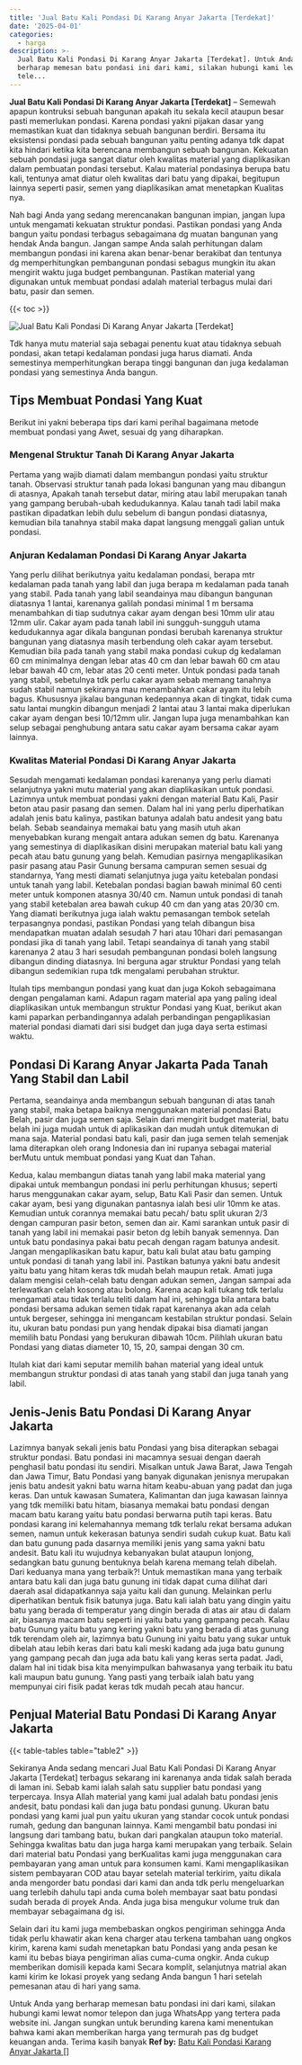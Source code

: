 ```yaml
---
title: 'Jual Batu Kali Pondasi Di Karang Anyar Jakarta [Terdekat]'
date: '2025-04-01'
categories:
  - harga
description: >-
  Jual Batu Kali Pondasi Di Karang Anyar Jakarta [Terdekat]. Untuk Anda yang
  berharap memesan batu pondasi ini dari kami, silakan hubungi kami lewat nomor
  tele...
---
```


**Jual Batu Kali Pondasi Di Karang Anyar Jakarta \[Terdekat\]** – Semewah apapun kontruksi sebuah bangunan apakah itu sekala kecil ataupun besar pasti memerlukan pondasi. Karena pondasi yakni pijakan dasar yang memastikan kuat dan tidaknya sebuah bangunan berdiri. Bersama itu eksistensi pondasi pada sebuah bangunan yaitu penting adanya tdk dapat kita hindari ketika kita berencana membangun sebuah bangunan. Kekuatan sebuah pondasi juga sangat diatur oleh kwalitas material yang diaplikasikan dalam pembuatan pondasi tersebut. Kalau material pondasinya berupa batu kali, tentunya amat diatur oleh kwalitas dari batu yang dipakai, begitupun lainnya seperti pasir, semen yang diaplikasikan amat menetapkan Kualitas nya.

Nah bagi Anda yang sedang merencanakan bangunan impian, jangan lupa untuk mengamati kekuatan struktur pondasi. Pastikan pondasi yang Anda bangun yaitu pondasi terbagus sebagaimana dg muatan bangunan yang hendak Anda bangun. Jangan sampe Anda salah perhitungan dalam membangun pondasi ini karena akan benar-benar berakibat dan tentunya dg memperhitungkan pembangunan pondasi sebagus mungkin itu akan mengirit waktu juga budget pembangunan. Pastikan material yang digunakan untuk membuat pondasi adalah material terbagus mulai dari batu, pasir dan semen.

{{< toc >}}

![Jual Batu Kali Pondasi Di Karang Anyar Jakarta [Terdekat]](/images/jual-batu-kali-06.png)

Tdk hanya mutu material saja sebagai penentu kuat atau tidaknya sebuah pondasi, akan tetapi kedalaman pondasi juga harus diamati. Anda semestinya memperhitungkan berapa tinggi bangunan dan juga kedalaman pondasi yang semestinya Anda bangun.

## Tips Membuat Pondasi Yang Kuat

Berikut ini yakni beberapa tips dari kami perihal bagaimana metode membuat pondasi yang Awet, sesuai dg yang diharapkan.

### Mengenal Struktur Tanah Di Karang Anyar Jakarta

Pertama yang wajib diamati dalam membangun pondasi yaitu struktur tanah. Observasi struktur tanah pada lokasi bangunan yang mau dibangun di atasnya, Apakah tanah tersebut datar, miring atau labil merupakan tanah yang gampang berubah-ubah kedudukannya. Kalau tanah tadi labil maka pastikan dipadatkan lebih dulu sebelum di bangun pondasi diatasnya, kemudian bila tanahnya stabil maka dapat langsung menggali galian untuk pondasi.

### Anjuran Kedalaman Pondasi Di Karang Anyar Jakarta

Yang perlu dilihat berikutnya yaitu kedalaman pondasi, berapa mtr kedalaman pada tanah yang labil dan juga berapa m kedalaman pada tanah yang stabil. Pada tanah yang labil seandainya mau dibangun bangunan diatasnya 1 lantai, karenanya galilah pondasi minimal 1 m bersama menambahkan di tiap sudutnya cakar ayam dengan besi 10mm ulir atau 12mm ulir. Cakar ayam pada tanah labil ini sungguh-sungguh utama kedudukannya agar dikala bangunan pondasi berubah karenanya struktur bangunan yang diatasnya masih terbendung oleh cakar ayam tersebut. Kemudian bila pada tanah yang stabil maka pondasi cukup dg kedalaman 60 cm minimalnya dengan lebar atas 40 cm dan lebar bawah 60 cm atau lebar bawah 40 cm, lebar atas 20 centi meter. Untuk pondasi pada tanah yang stabil, sebetulnya tdk perlu cakar ayam sebab memang tanahnya sudah stabil namun sekiranya mau menambahkan cakar ayam itu lebih bagus. Khususnya jikalau bangunan kedepannya akan di tingkat, tidak cuma satu lantai mungkin dibangun menjadi 2 lantai atau 3 lantai maka diperlukan cakar ayam dengan besi 10/12mm ulir. Jangan lupa juga menambahkan kan selup sebagai penghubung antara satu cakar ayam bersama cakar ayam lainnya.

### Kwalitas Material Pondasi Di Karang Anyar Jakarta

Sesudah mengamati kedalaman pondasi karenanya yang perlu diamati selanjutnya yakni mutu material yang akan diaplikasikan untuk pondasi. Lazimnya untuk membuat pondasi yakni dengan material Batu Kali, Pasir beton atau pasir pasang dan semen. Dalam hal ini yang perlu diperhatikan adalah jenis batu kalinya, pastikan batunya adalah batu andesit yang batu belah. Sebab seandainya memakai batu yang masih utuh akan menyebabkan kurang mengait antara adukan semen dg batu. Karenanya yang semestinya di diaplikasikan disini merupakan material batu kali yang pecah atau batu gunung yang belah. Kemudian pasirnya mengaplikasikan pasir pasang atau Pasir Gunung bersama campuran semen sesuai dg standarnya, Yang mesti diamati selanjutnya juga yaitu ketebalan pondasi untuk tanah yang labil. Ketebalan pondasi bagian bawah minimal 60 centi meter untuk komponen atasnya 30/40 cm. Namun untuk pondasi di tanah yang stabil ketebalan area bawah cukup 40 cm dan yang atas 20/30 cm. Yang diamati berikutnya juga ialah waktu pemasangan tembok setelah terpasangnya pondasi, pastikan Pondasi yang telah dibangun bisa mendapatkan muatan adalah sesudah 7 hari atau 10hari dari pemasangan pondasi jika di tanah yang labil. Tetapi seandainya di tanah yang stabil karenanya 2 atau 3 hari sesudah pembangunan pondasi boleh langsung dibangun dinding diatasnya. Ini berguna agar struktur Pondasi yang telah dibangun sedemikian rupa tdk mengalami perubahan struktur.

Itulah tips membangun pondasi yang kuat dan juga Kokoh sebagaimana dengan pengalaman kami. Adapun ragam material apa yang paling ideal diaplikasikan untuk membangun struktur Pondasi yang Kuat, berikut akan kami paparkan perbandingannya adalah perbandingan pengaplikasian material pondasi diamati dari sisi budget dan juga daya serta estimasi waktu.

## Pondasi Di Karang Anyar Jakarta Pada Tanah Yang Stabil dan Labil

Pertama, seandainya anda membangun sebuah bangunan di atas tanah yang stabil, maka betapa baiknya menggunakan material pondasi Batu Belah, pasir dan juga semen saja. Selain dari mengirit budget material, batu belah ini juga mudah untuk di aplikasikan dan mudah untuk ditemukan di mana saja. Material pondasi batu kali, pasir dan juga semen telah semenjak lama diterapkan oleh orang Indonesia dan ini rupanya sebagai material berMutu untuk membuat pondasi yang Kuat dan Tahan.

Kedua, kalau membangun diatas tanah yang labil maka material yang dipakai untuk membangun pondasi ini perlu perhitungan khusus; seperti harus menggunakan cakar ayam, selup, Batu Kali Pasir dan semen. Untuk cakar ayam, besi yang digunakan pantasnya ialah besi ulir 10mm ke atas. Kemudian untuk corannya memakai batu pecah/ batu split ukuran 2/3 dengan campuran pasir beton, semen dan air. Kami sarankan untuk pasir di tanah yang labil ini memakai pasir beton dg lebih banyak semennya. Dan untuk batu pondasinya pakai batu pecah dengan ragam batunya andesit. Jangan mengaplikasikan batu kapur, batu kali bulat atau batu gamping untuk pondasi di tanah yang labil ini. Pastikan batunya yakni batu andesit yaitu batu yang hitam keras tdk mudah belah maupun retak. Amati juga dalam mengisi celah-celah batu dengan adukan semen, Jangan sampai ada terlewatkan celah kosong atau bolong. Karena acap kali tukang tdk terlalu mengamati atau tidak terlalu teliti dalam hal ini, sehingga bila antara batu pondasi bersama adukan semen tidak rapat karenanya akan ada celah untuk bergeser, sehingga ini mengancam kestabilan struktur pondasi. Selain itu, ukuran batu pondasi pun yang hendak dipakai bisa diamati jangan memilih batu Pondasi yang berukuran dibawah 10cm. Pilihlah ukuran batu Pondasi yang diatas diameter 10, 15, 20, sampai dengan 30 cm.

Itulah kiat dari kami seputar memilih bahan material yang ideal untuk membangun struktur pondasi di atas tanah yang stabil dan juga tanah yang labil.

## Jenis-Jenis Batu Pondasi Di Karang Anyar Jakarta

Lazimnya banyak sekali jenis batu Pondasi yang bisa diterapkan sebagai struktur pondasi. Batu pondasi ini macamnya sesuai dengan daerah penghasil batu pondasi itu sendiri. Misalkan untuk Jawa Barat, Jawa Tengah dan Jawa Timur, Batu Pondasi yang banyak digunakan jenisnya merupakan jenis batu andesit yakni batu warna hitam keabu-abuan yang padat dan juga keras. Dan untuk kawasan Sumatera, Kalimantan dan juga kawasan lainnya yang tdk memiliki batu hitam, biasanya memakai batu pondasi dengan macam batu karang yaitu batu pondasi berwarna putih tapi keras. Batu pondasi karang ini kelemahannya memang tdk terlalu rekat bersama adukan semen, namun untuk kekerasan batunya sendiri sudah cukup kuat. Batu kali dan batu gunung pada dasarnya memiliki jenis yang sama yakni batu andesit. Batu kali itu wujudnya kebanyakan bulat ataupun lonjong, sedangkan batu gunung bentuknya belah karena memang telah dibelah. Dari keduanya mana yang terbaik?! Untuk memastikan mana yang terbaik antara batu kali dan juga batu gunung ini tidak dapat cuma dilihat dari daerah asal didapatkannya saja yaitu kali dan gunung. Melainkan perlu diperhatikan bentuk fisik batunya juga. Batu kali ialah batu yang dingin yaitu batu yang berada di temperatur yang dingin berada di atas air atau di dalam air, biasanya macam batu seperti ini yaitu batu yang gampang pecah. Kalau batu Gunung yaitu batu yang kering yakni batu yang berada di atas gunung tdk terendam oleh air, lazimnya batu Gunung ini yaitu batu yang sukar untuk dibelah atau lebih keras dari batu kali meski kadang ada juga batu gunung yang gampang pecah dan juga ada batu kali yang keras serta padat. Jadi, dalam hal ini tidak bisa kita menyimpulkan bahwasanya yang terbaik itu batu kali maupun batu gunung. Yang pasti yang terbaik ialah batu yang mempunyai ciri fisik padat keras tdk mudah pecah atau hancur.

## Penjual Material Batu Pondasi Di Karang Anyar Jakarta

{{< table-tables table="table2" >}}

Sekiranya Anda sedang mencari Jual Batu Kali Pondasi Di Karang Anyar Jakarta \[Terdekat\] terbagus sekarang ini karenanya anda tidak salah berada di laman ini. Sebab kami ialah salah satu supplier batu pondasi yang terpercaya. Insya Allah material yang kami jual adalah batu pondasi jenis andesit, batu pondasi kali dan juga batu pondasi gunung. Ukuran batu pondasi yang kami jual pun yaitu ukuran yang standar cocok untuk pondasi rumah, gedung dan bangunan lainnya. Kami mengambil batu pondasi ini langsung dari tambang batu, bukan dari pangkalan ataupun toko material. Sehingga kwalitas batu dan juga harga kami merupakan yang terbaik. Selain dari material batu Pondasi yang berKualitas kami juga menggunakan cara pembayaran yang aman untuk para konsumen kami. Kami mengaplikasikan sistem pembayaran COD atau bayar setelah material terkirim, yaitu dikala anda mengorder batu pondasi dari kami dan anda tdk perlu mengeluarkan uang terlebih dahulu tapi anda cuma boleh membayar saat batu pondasi sudah berada di proyek Anda. Anda juga bisa mengukur volume truk dan membayar sebagaimana dg isi.

Selain dari itu kami juga membebaskan ongkos pengiriman sehingga Anda tidak perlu khawatir akan kena charger atau terkena tambahan uang ongkos kirim, karena kami sudah menetapkan batu Pondasi yang anda pesan ke kami itu bebas biaya pengiriman alias cuma-cuma ongkir. Anda cukup memberikan domisili kepada kami Secara komplit, selanjutnya matrial akan kami kirim ke lokasi proyek yang sedang Anda bangun 1 hari setelah pemesanan atau di hari yang sama.

Untuk Anda yang berharap memesan batu pondasi ini dari kami, silakan hubungi kami lewat nomor telepon dan juga WhatsApp yang tertera pada website ini. Jangan sungkan untuk berunding karena kami menentukan bahwa kami akan memberikan harga yang termurah pas dg budget keuangan anda. Terima kasih banyak
**Ref by:** [Batu Kali Pondasi Karang Anyar Jakarta []](https://id.wikipedia.org/wiki/Batu)
